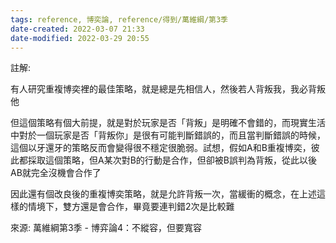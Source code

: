 ```yaml
---
tags: reference, 博奕論, reference/得到/萬維綱/第3季
date-created: 2022-03-07 21:33
date-modified: 2022-03-29 20:55
---
```


註解: 

有人研究重複博奕裡的最佳策略，就是總是先相信人，然後若人背叛我，我必背叛他

但這個策略有個大前提，就是對於玩家是否「背叛」是明確不會錯的，而現實生活中對於一個玩家是否「背叛你」是很有可能判斷錯誤的，而且當判斷錯誤的時候，這個以牙還牙的策略反而會變得很不穩定很脆弱。試想，假如A和B重複博奕，彼此都採取這個策略，但A某次對B的行動是合作，但卻被B誤判為背叛，從此以後AB就完全沒機會合作了

因此還有個改良後的重複博奕策略，就是允許背叛一次，當緩衝的概念，在上述這樣的情境下，雙方還是會合作，畢竟要連判錯2次是比較難

來源: 萬維綱第3季 - 博弈論4：不縱容，但要寬容
